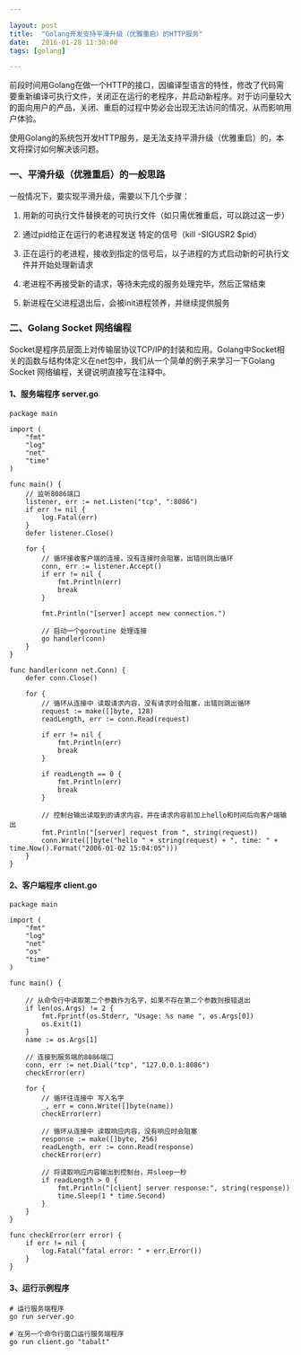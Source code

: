 ```yaml
---

layout: post
title:  "Golang开发支持平滑升级（优雅重启）的HTTP服务"
date:   2016-01-28 11:30:00
tags: [golang]

---
```


前段时间用Golang在做一个HTTP的接口，因编译型语言的特性，修改了代码需要重新编译可执行文件，关闭正在运行的老程序，并启动新程序。对于访问量较大的面向用户的产品，关闭、重启的过程中势必会出现无法访问的情况，从而影响用户体验。



使用Golang的系统包开发HTTP服务，是无法支持平滑升级（优雅重启）的，本文将探讨如何解决该问题。


### 一、平滑升级（优雅重启）的一般思路


一般情况下，要实现平滑升级，需要以下几个步骤：


1. 用新的可执行文件替换老的可执行文件（如只需优雅重启，可以跳过这一步）

1. 通过pid给正在运行的老进程发送 特定的信号（kill -SIGUSR2 $pid）

1. 正在运行的老进程，接收到指定的信号后，以子进程的方式启动新的可执行文件并开始处理新请求

1. 老进程不再接受新的请求，等待未完成的服务处理完毕，然后正常结束

1. 新进程在父进程退出后，会被init进程领养，并继续提供服务


### 二、Golang Socket 网络编程

Socket是程序员层面上对传输层协议TCP/IP的封装和应用。Golang中Socket相关的函数与结构体定义在net包中，我们从一个简单的例子来学习一下Golang Socket 网络编程，关键说明直接写在注释中。

#### 1、服务端程序 server.go

```
package main

import (
	"fmt"
	"log"
	"net"
	"time"
)

func main() {
	// 监听8086端口
	listener, err := net.Listen("tcp", ":8086")
	if err != nil {
		log.Fatal(err)
	}
	defer listener.Close()

	for {
		// 循环接收客户端的连接，没有连接时会阻塞，出错则跳出循环
		conn, err := listener.Accept()
		if err != nil {
			fmt.Println(err)
			break
		}

		fmt.Println("[server] accept new connection.")

		// 启动一个goroutine 处理连接
		go handler(conn)
	}
}

func handler(conn net.Conn) {
	defer conn.Close()

	for {
		// 循环从连接中 读取请求内容，没有请求时会阻塞，出错则跳出循环
		request := make([]byte, 128)
		readLength, err := conn.Read(request)

		if err != nil {
			fmt.Println(err)
			break
		}

		if readLength == 0 {
			fmt.Println(err)
			break
		}

		// 控制台输出读取到的请求内容，并在请求内容前加上hello和时间后向客户端输出
		fmt.Println("[server] request from ", string(request))
		conn.Write([]byte("hello " + string(request) + ", time: " + time.Now().Format("2006-01-02 15:04:05")))
	}
}
```

#### 2、客户端程序 client.go

```
package main

import (
	"fmt"
	"log"
	"net"
	"os"
	"time"
)

func main() {

	// 从命令行中读取第二个参数作为名字，如果不存在第二个参数则报错退出
	if len(os.Args) != 2 {
		fmt.Fprintf(os.Stderr, "Usage: %s name ", os.Args[0])
		os.Exit(1)
	}
	name := os.Args[1]

	// 连接到服务端的8086端口
	conn, err := net.Dial("tcp", "127.0.0.1:8086")
	checkError(err)

	for {
		// 循环往连接中 写入名字
		_, err = conn.Write([]byte(name))
		checkError(err)

		// 循环从连接中 读取响应内容，没有响应时会阻塞
		response := make([]byte, 256)
		readLength, err := conn.Read(response)
		checkError(err)

		// 将读取响应内容输出到控制台，并sleep一秒
		if readLength > 0 {
			fmt.Println("[client] server response:", string(response))
			time.Sleep(1 * time.Second)
		}
	}
}

func checkError(err error) {
	if err != nil {
		log.Fatal("fatal error: " + err.Error())
	}
}
```

#### 3、运行示例程序

```
# 运行服务端程序
go run server.go

# 在另一个命令行窗口运行服务端程序
go run client.go "tabalt"

```


